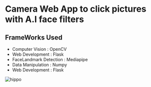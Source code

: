 <h1>Camera Web App to click pictures with A.I face filters</h1>
<h2>FrameWorks Used</h2>
<ul>
  <li>Computer Vision        : OpenCV</li>
  <li>Web Development        : Flask</li>
  <li>FaceLandmark Detection : Mediapipe</li>
  <li>Data Manipulation      : Numpy</li>
  <li>Web Development        : Flask</li>
</ul>

![hippo](https://github.com/Akhil-Tony/CameraApp/blob/master/GIF-220214_140030%5B1%5D.gif)
